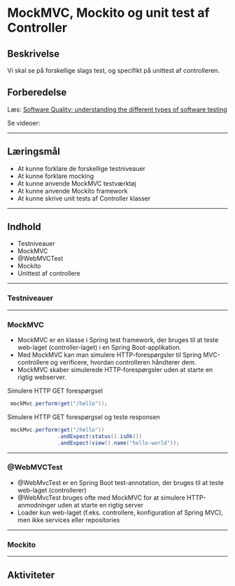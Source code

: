 # MockMVC, Mockito og unit test af Controller

## Beskrivelse
Vi skal se på forskellige slags test, og specifikt på unittest af controlleren.
## Forberedelse
Læs: [Software Quality: understanding the different types of software testing](https://www.tuleap.org/software-quality-different-types-software-testing)

Se videoer:

---
## Læringsmål
- At kunne forklare de forskellige testniveauer
- At kunne forklare mocking
- At kunne anvende MockMVC testværktøj
- At kunne anvende Mockito framework
- At kunne skrive unit tests af Controller klasser

---
## Indhold
- Testniveauer
- MockMVC
- @WebMVCTest
- Mockito
- Unittest af controllere
---
### Testniveauer
---
### MockMVC

- MockMVC er en klasse i Spring test framework, der bruges til at teste web-laget (controller-laget) i en Spring Boot-applikation.
- Med MockMVC kan man simulere HTTP-forespørgsler til Spring MVC-controllere og verificere, hvordan controlleren håndterer dem.
- MockMVC skaber simulerede HTTP-forespørgsler uden at starte en rigtig webserver.

Simulere HTTP GET forespørgsel
```java
 mockMvc.perform(get("/hello"));
```

Simulere HTTP GET forespørgsel og teste responsen
```java
 mockMvc.perform(get("/hello"))
                .andExpect(status().isOk())
                .andExpect(view().name("hello-world"));
```
---
### @WebMVCTest

- @WebMvcTest er en Spring Boot test-annotation, der bruges til at teste web-laget (controllerer)
- @WebMvcTest bruges ofte med MockMVC for at simulere HTTP-anmodninger uden at starte en rigtig server
- Loader kun web-laget (f.eks. controllere, konfiguration af Spring MVC), men ikke services eller repositories

---
### Mockito
___
## Aktiviteter









